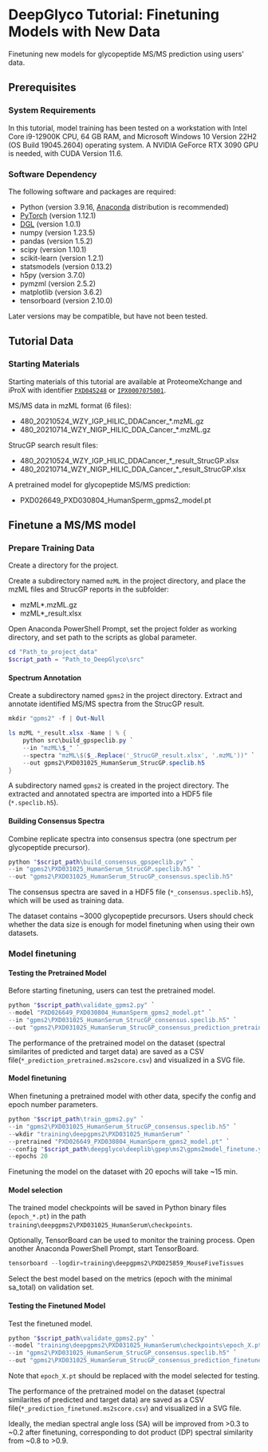 # DeepGlyco Tutorial: Finetuning Models with New Data
Finetuning new models for glycopeptide MS/MS prediction using users' data.

## Prerequisites
### System Requirements
In this tutorial, model training has been tested on a workstation with Intel Core i9-12900K CPU, 64 GB RAM, and Microsoft Windows 10 Version 22H2 (OS Build 19045.2604) operating system. A NVIDIA GeForce RTX 3090 GPU is needed, with CUDA Version 11.6.

### Software Dependency
The following software and packages are required:
- Python (version 3.9.16, [Anaconda](https://www.anaconda.com/) distribution is recommended)
- [PyTorch](https://pytorch.org/) (version 1.12.1)
- [DGL](https://www.dgl.ai/) (version 1.0.1)
- numpy (version 1.23.5)
- pandas (version 1.5.2)
- scipy (version 1.10.1)
- scikit-learn (version 1.2.1)
- statsmodels (version 0.13.2)
- h5py (version 3.7.0)
- pymzml (version 2.5.2)
- matplotlib (version 3.6.2)
- tensorboard (version 2.10.0)

Later versions may be compatible, but have not been tested.

## Tutorial Data
### Starting Materials
Starting materials of this tutorial are available at ProteomeXchange and iProX with identifier [`PXD045248`](http://proteomecentral.proteomexchange.org/cgi/GetDataset?ID=PXD045248) or [`IPX0007075001`](https://www.iprox.cn/page/project.html?id=IPX0007075001).

MS/MS data in mzML format (6 files):
- 480_20210524_WZY_IGP_HILIC_DDACancer_*.mzML.gz
- 480_20210714_WZY_NIGP_HILIC_DDA_Cancer_*.mzML.gz

StrucGP search result files:
- 480_20210524_WZY_IGP_HILIC_DDACancer_*_result_StrucGP.xlsx
- 480_20210714_WZY_NIGP_HILIC_DDA_Cancer_*_result_StrucGP.xlsx

A pretrained model for glycopeptide MS/MS prediction:
- PXD026649_PXD030804_HumanSperm_gpms2_model.pt


## Finetune a MS/MS model
### Prepare Training Data
Create a directory for the project.

Create a subdirectory named `mzML` in the project directory, and place the mzML files and StrucGP reports in the subfolder:
- mzML\*.mzML.gz
- mzML\*_result.xlsx

Open Anaconda PowerShell Prompt, set the project folder as working directory, and set path to the scripts as global parameter.
``` powershell
cd "Path_to_project_data"
$script_path = "Path_to_DeepGlyco\src"
```

#### Spectrum Annotation
Create a subdirectory named `gpms2` in the project directory. Extract and annotate identified MS/MS spectra from the StrucGP result.
``` powershell
mkdir "gpms2" -f | Out-Null

ls mzML *_result.xlsx -Name | % {
    python src\build_gpspeclib.py `
    --in "mzML\$_" `
    --spectra "mzML\$($_.Replace('_StrucGP_result.xlsx', '.mzML'))" `
    --out gpms2\PXD031025_HumanSerum_StrucGP.speclib.h5
}
```
A subdirectory named `gpms2` is created in the project directory. The extracted and annotated spectra are imported into a HDF5 file (`*.speclib.h5`).

#### Building Consensus Spectra
Combine replicate spectra into consensus spectra (one spectrum per glycopeptide precursor).
``` powershell
python "$script_path\build_consensus_gpspeclib.py" `
--in "gpms2\PXD031025_HumanSerum_StrucGP.speclib.h5" `
--out "gpms2\PXD031025_HumanSerum_StrucGP_consensus.speclib.h5"
```
The consensus spectra are saved in a HDF5 file (`*_consensus.speclib.h5`), which will be used as training data.

The dataset contains ~3000 glycopeptide precursors. Users should check whether the data size is enough for model finetuning when using their own datasets.

### Model finetuning
#### Testing the Pretrained Model
Before starting finetuning, users can test the pretrained model.
``` powershell
python "$script_path\validate_gpms2.py" `
--model "PXD026649_PXD030804_HumanSperm_gpms2_model.pt" `
--in "gpms2\PXD031025_HumanSerum_StrucGP_consensus.speclib.h5" `
--out "gpms2\PXD031025_HumanSerum_StrucGP_consensus_prediction_pretrained.ms2score.csv"
```
The performance of the pretrained model on the dataset (spectral similarites of predicted and target data) are saved as a CSV file(`*_prediction_pretrained.ms2score.csv`) and visualized in a SVG file.

#### Model finetuning
When finetuning a pretrained model with other data, specify the config and epoch number parameters.
``` powershell
python "$script_path\train_gpms2.py" `
--in "gpms2\PXD031025_HumanSerum_StrucGP_consensus.speclib.h5" `
--wkdir "training\deepgpms2\PXD031025_HumanSerum" `
--pretrained "PXD026649_PXD030804_HumanSperm_gpms2_model.pt" `
--config "$script_path\deepglyco\deeplib\gpep\ms2\gpms2model_finetune.yaml" `
--epochs 20
```
Finetuning the model on the dataset with 20 epochs will take ~15 min.

#### Model selection
The trained model checkpoints will be saved in Python binary files (`epoch_*.pt`) in the path `training\deepgpms2\PXD031025_HumanSerum\checkpoints`.

Optionally, TensorBoard can be used to monitor the training process. Open another Anaconda PowerShell Prompt, start TensorBoard.
``` powershell
tensorboard --logdir=training\deepgpms2\PXD025859_MouseFiveTissues
```
Select the best model based on the metrics (epoch with the minimal sa_total) on validation set.

#### Testing the Finetuned Model
Test the finetuned model.
``` powershell
python "$script_path\validate_gpms2.py" `
--model "training\deepgpms2\PXD031025_HumanSerum\checkpoints\epoch_X.pt" `
--in "gpms2\PXD031025_HumanSerum_StrucGP_consensus.speclib.h5" `
--out "gpms2\PXD031025_HumanSerum_StrucGP_consensus_prediction_finetuned.ms2score.csv"
```
Note that `epoch_X.pt` should be replaced with the model selected for testing.

The performance of the pretrained model on the dataset (spectral similarites of predicted and target data) are saved as a CSV file(`*_prediction_finetuned.ms2score.csv`) and visualized in a SVG file.

Ideally, the median spectral angle loss (SA) will be improved from >0.3 to ~0.2 after finetuning, corresponding to dot product (DP) spectral similarity from ~0.8 to >0.9.
